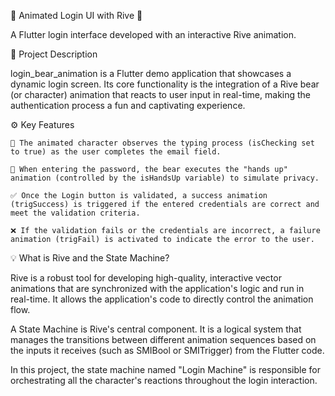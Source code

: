 🔐 Animated Login UI with Rive 🐻

A Flutter login interface developed with an interactive Rive animation.

📄 Project Description

login_bear_animation is a Flutter demo application that showcases a dynamic login screen. Its core functionality is the integration of a Rive bear (or character) animation that reacts to user input in real-time, making the authentication process a fun and captivating experience.

⚙️ Key Features

    📧 The animated character observes the typing process (isChecking set to true) as the user completes the email field.

    🙈 When entering the password, the bear executes the "hands up" animation (controlled by the isHandsUp variable) to simulate privacy.

    ✅ Once the Login button is validated, a success animation (trigSuccess) is triggered if the entered credentials are correct and meet the validation criteria.

    ❌ If the validation fails or the credentials are incorrect, a failure animation (trigFail) is activated to indicate the error to the user.
💡 What is Rive and the State Machine?

Rive is a robust tool for developing high-quality, interactive vector animations that are synchronized with the application's logic and run in real-time. It allows the application's code to directly control the animation flow.

A State Machine is Rive's central component. It is a logical system that manages the transitions between different animation sequences based on the inputs it receives (such as SMIBool or SMITrigger) from the Flutter code.

In this project, the state machine named "Login Machine" is responsible for orchestrating all the character's reactions throughout the login interaction.
  
